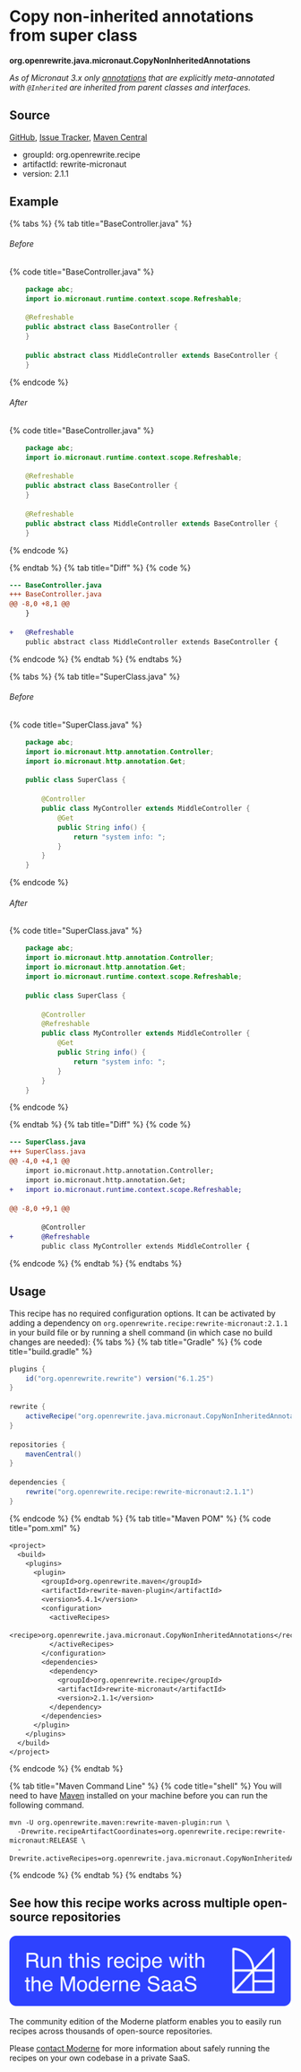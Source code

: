 # Copy non-inherited annotations from super class

**org.openrewrite.java.micronaut.CopyNonInheritedAnnotations**

_As of Micronaut 3.x only [annotations](https://github.com/micronaut-projects/micronaut-core/blob/3.0.x/src/main/docs/guide/appendix/breaks.adoc#annotation-inheritance) that are explicitly meta-annotated with `@Inherited` are inherited from parent classes and interfaces._

## Source

[GitHub](https://github.com/openrewrite/rewrite-micronaut/blob/main/src/main/java/org/openrewrite/java/micronaut/CopyNonInheritedAnnotations.java), [Issue Tracker](https://github.com/openrewrite/rewrite-micronaut/issues), [Maven Central](https://central.sonatype.com/artifact/org.openrewrite.recipe/rewrite-micronaut/2.1.1/jar)

* groupId: org.openrewrite.recipe
* artifactId: rewrite-micronaut
* version: 2.1.1

## Example


{% tabs %}
{% tab title="BaseController.java" %}

###### Before
{% code title="BaseController.java" %}
```java
    package abc;
    import io.micronaut.runtime.context.scope.Refreshable;

    @Refreshable
    public abstract class BaseController {
    }

    public abstract class MiddleController extends BaseController {
    }
```
{% endcode %}

###### After
{% code title="BaseController.java" %}
```java
    package abc;
    import io.micronaut.runtime.context.scope.Refreshable;

    @Refreshable
    public abstract class BaseController {
    }

    @Refreshable
    public abstract class MiddleController extends BaseController {
    }
```
{% endcode %}

{% endtab %}
{% tab title="Diff" %}
{% code %}
```diff
--- BaseController.java
+++ BaseController.java
@@ -8,0 +8,1 @@
    }

+   @Refreshable
    public abstract class MiddleController extends BaseController {
```
{% endcode %}
{% endtab %}
{% endtabs %}

{% tabs %}
{% tab title="SuperClass.java" %}

###### Before
{% code title="SuperClass.java" %}
```java
    package abc;
    import io.micronaut.http.annotation.Controller;
    import io.micronaut.http.annotation.Get;

    public class SuperClass {

        @Controller
        public class MyController extends MiddleController {
            @Get
            public String info() {
                return "system info: ";
            }
        }
    }
```
{% endcode %}

###### After
{% code title="SuperClass.java" %}
```java
    package abc;
    import io.micronaut.http.annotation.Controller;
    import io.micronaut.http.annotation.Get;
    import io.micronaut.runtime.context.scope.Refreshable;

    public class SuperClass {

        @Controller
        @Refreshable
        public class MyController extends MiddleController {
            @Get
            public String info() {
                return "system info: ";
            }
        }
    }
```
{% endcode %}

{% endtab %}
{% tab title="Diff" %}
{% code %}
```diff
--- SuperClass.java
+++ SuperClass.java
@@ -4,0 +4,1 @@
    import io.micronaut.http.annotation.Controller;
    import io.micronaut.http.annotation.Get;
+   import io.micronaut.runtime.context.scope.Refreshable;

@@ -8,0 +9,1 @@

        @Controller
+       @Refreshable
        public class MyController extends MiddleController {
```
{% endcode %}
{% endtab %}
{% endtabs %}


## Usage

This recipe has no required configuration options. It can be activated by adding a dependency on `org.openrewrite.recipe:rewrite-micronaut:2.1.1` in your build file or by running a shell command (in which case no build changes are needed): 
{% tabs %}
{% tab title="Gradle" %}
{% code title="build.gradle" %}
```groovy
plugins {
    id("org.openrewrite.rewrite") version("6.1.25")
}

rewrite {
    activeRecipe("org.openrewrite.java.micronaut.CopyNonInheritedAnnotations")
}

repositories {
    mavenCentral()
}

dependencies {
    rewrite("org.openrewrite.recipe:rewrite-micronaut:2.1.1")
}
```
{% endcode %}
{% endtab %}
{% tab title="Maven POM" %}
{% code title="pom.xml" %}
```markup
<project>
  <build>
    <plugins>
      <plugin>
        <groupId>org.openrewrite.maven</groupId>
        <artifactId>rewrite-maven-plugin</artifactId>
        <version>5.4.1</version>
        <configuration>
          <activeRecipes>
            <recipe>org.openrewrite.java.micronaut.CopyNonInheritedAnnotations</recipe>
          </activeRecipes>
        </configuration>
        <dependencies>
          <dependency>
            <groupId>org.openrewrite.recipe</groupId>
            <artifactId>rewrite-micronaut</artifactId>
            <version>2.1.1</version>
          </dependency>
        </dependencies>
      </plugin>
    </plugins>
  </build>
</project>
```
{% endcode %}
{% endtab %}

{% tab title="Maven Command Line" %}
{% code title="shell" %}
You will need to have [Maven](https://maven.apache.org/download.cgi) installed on your machine before you can run the following command.

```shell
mvn -U org.openrewrite.maven:rewrite-maven-plugin:run \
  -Drewrite.recipeArtifactCoordinates=org.openrewrite.recipe:rewrite-micronaut:RELEASE \
  -Drewrite.activeRecipes=org.openrewrite.java.micronaut.CopyNonInheritedAnnotations
```
{% endcode %}
{% endtab %}
{% endtabs %}

## See how this recipe works across multiple open-source repositories

[![Moderne Link Image](/.gitbook/assets/ModerneRecipeButton.png)](https://app.moderne.io/recipes/org.openrewrite.java.micronaut.CopyNonInheritedAnnotations)

The community edition of the Moderne platform enables you to easily run recipes across thousands of open-source repositories.

Please [contact Moderne](https://moderne.io/product) for more information about safely running the recipes on your own codebase in a private SaaS.
